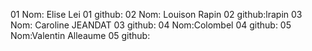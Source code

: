01 Nom: Elise Lei
01 github:
02 Nom: Louison Rapin
02 github:lrapin
03 Nom: Caroline JEANDAT
03 github:
04 Nom:Colombel
04 github:
05 Nom:Valentin Alleaume
05 github:
